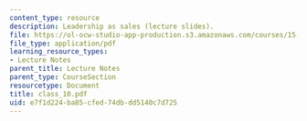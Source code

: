 ```yaml
---
content_type: resource
description: Leadership as sales (lecture slides).
file: https://ol-ocw-studio-app-production.s3.amazonaws.com/courses/15-969-dynamic-leadership-using-improvisation-in-business-fall-2004/e7f1d224ba85cfed74dbdd5140c7d725_class_10.pdf
file_type: application/pdf
learning_resource_types:
- Lecture Notes
parent_title: Lecture Notes
parent_type: CourseSection
resourcetype: Document
title: class_10.pdf
uid: e7f1d224-ba85-cfed-74db-dd5140c7d725
---
```


